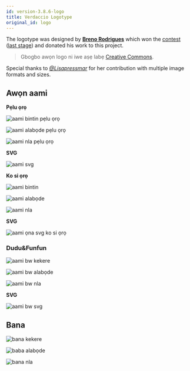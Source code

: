 ```yaml
---
id: version-3.8.6-logo
title: Verdaccio Logotype
original_id: logo
---
```


The logotype was designed by **[Breno Rodrigues](https://github.com/rodriguesbreno)** which won the [contest](https://github.com/verdaccio/verdaccio/issues/237) ([last stage](https://github.com/verdaccio/verdaccio/issues/328)) and donated his work to this project.

> Gbogbo awọn logo ni iwe aṣẹ labẹ [Creative Commons](https://github.com/verdaccio/verdaccio/blob/master/LICENSE-docs).

Special thanks to *[@Lisapressmar](https://github.com/Lisapressmar)* for her contribution with multiple image formats and sizes.

## Awọn aami

**Pẹlu ọrọ**

![aami bintin pẹlu ọrọ](/img/logo/symbol/png/logo-small-header-bottom.png)

![aami alabọde pẹlu ọrọ](/img/logo/symbol/png/logo-small-header-bottom@2x.png)

![aami nla pẹlu ọrọ](/img/logo/symbol/png/logo-small-header-bottom@3x.png)

**SVG**

![aami svg](/img/logo/symbol/svg/logo-small-header-bottom.svg)

**Ko si ọrọ**

![aami bintin](/img/logo/symbol/png/verdaccio-tiny.png)

![aami alabọde](/img/logo/symbol/png/verdaccio-tiny@2x.png)

![aami nla](/img/logo/symbol/png/verdaccio-tiny@3x.png)

**SVG**

![aami ọna svg ko si ọrọ](/img/logo/symbol/svg/verdaccio-tiny.svg)

### Dudu&Funfun

![aami bw kekere](/img/logo/symbol/png/verdaccio-blackwhite.png)

![aami bw alabọde](/img/logo/symbol/png/verdaccio-blackwhite@2x.png)

![aami bw nla](/img/logo/symbol/png/verdaccio-blackwhite@3x.png)

**SVG**

![aami bw svg](/img/logo/symbol/svg/verdaccio-blackwhite.svg)

## Bana

![bana kekere](/img/logo/banner/png/verdaccio-banner.png)

![baba alabọde](/img/logo/banner/png/verdaccio-banner@2x.png)

![bana nla](/img/logo/banner/png/verdaccio-banner@3x.png)